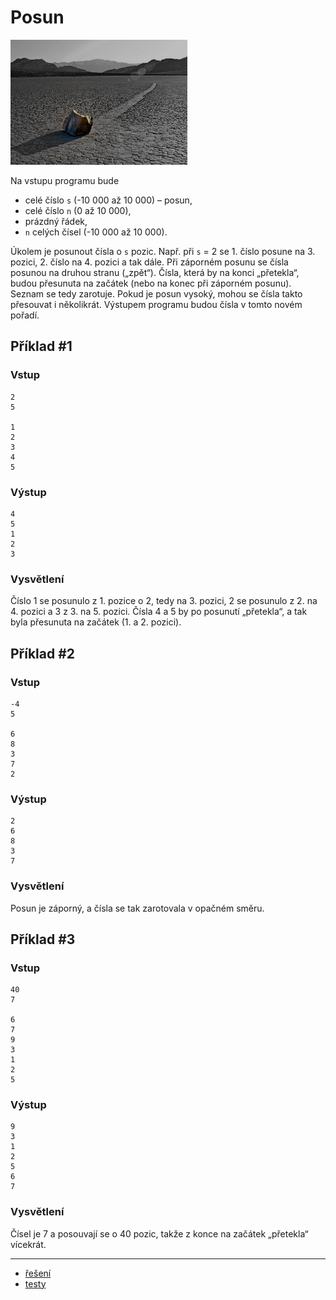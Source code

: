 # Posun

<img src="cover.webp" height="200" alt="ilustrace"/>

Na vstupu programu bude

- celé číslo `s` (-10 000 až 10 000) – posun,
- celé číslo `n` (0 až 10 000),
- prázdný řádek,
- `n` celých čísel (-10 000 až 10 000).

Úkolem je posunout čísla o `s` pozic. Např. při `s` = 2 se 1. číslo posune na 3. pozici, 2. číslo na 4. pozici a tak
dále. Při záporném posunu se čísla posunou na druhou stranu („zpět“). Čísla, která by na konci „přetekla“, budou
přesunuta na začátek (nebo na konec při záporném posunu). Seznam se tedy zarotuje. Pokud je posun vysoký, mohou se čísla
takto přesouvat i několikrát. Výstupem programu budou čísla v tomto novém pořadí.

## Příklad #1

### Vstup

```
2
5

1
2
3
4
5
```

### Výstup

```
4
5
1
2
3
```

### Vysvětlení

Číslo 1 se posunulo z 1. pozice o 2, tedy na 3. pozici, 2 se posunulo z 2. na 4. pozici a 3 z 3. na 5. pozici. Čísla 4 a
5 by po posunutí „přetekla“, a tak byla přesunuta na začátek (1. a 2. pozici).

## Příklad #2

### Vstup

```
-4
5

6
8
3
7
2
```

### Výstup

```
2
6
8
3
7
```

### Vysvětlení

Posun je záporný, a čísla se tak zarotovala v opačném směru.

## Příklad #3

### Vstup

```
40
7

6
7
9
3
1
2
5
```

### Výstup

```
9
3
1
2
5
6
7
```

### Vysvětlení

Čísel je 7 a posouvají se o 40 pozic, takže z konce na začátek „přetekla“ vícekrát.

---

- [řešení](reseni)
- [testy](testy)

